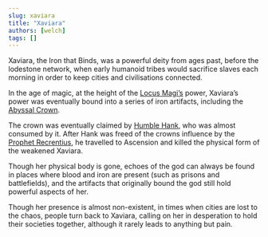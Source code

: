 ```yaml
---
slug: xaviara
title: "Xaviara"
authors: [welch]
tags: []
---
```


Xaviara, the Iron that Binds, was a powerful deity from ages past, before the lodestone network, when early humanoid tribes would sacrifice slaves each morning in order to keep cities and civilisations connected.
 
In the age of magic, at the height of the [Locus Magi’s](/wikis/Locus%20Magi/new) power, Xaviara’s power was eventually bound into a series of iron artifacts, including the [Abyssal Crown](/wikis/abyssal-crown).
 
The crown was eventually claimed by [Humble Hank](/characters/humble-hank), who was almost consumed by it. After Hank was freed of the crowns influence by the [Prophet Recrentius](/characters/recrentius), he travelled to Ascension and killed the physical form of the weakened Xaviara.
 
Though her physical body is gone, echoes of the god can always be found in places where blood and iron are present (such as prisons and battlefields), and the artifacts that originally bound the god still hold powerful aspects of her.
 
Though her presence is almost non-existent, in times when cities are lost to the chaos, people turn back to Xaviara, calling on her in desperation to hold their societies together, although it rarely leads to anything but pain.